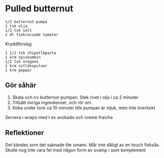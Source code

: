 # Pulled butternut
```
1/2 butternut-pumpa
1 tsk olja
1/2 tsk salt
2 dl finkrossade tomater
```
Kryddförslag
```
1 1/2 tsk chipotlepasta
1 krm spiskummin
1/2 tsk oregano
1 krm vitlökspulver
1 krm peppar
```
## Gör såhär
1. Skala och riv butternut-pumpan. Stek rivet i olja i ca 2 minuter
2. Tillsätt övriga ingredienser, och rör om.
3. Koka under lock ca 10 minuter tills pumpan är mjuk, men inte överkokt

Servera i wraps med t ex avokado och creme fraiche

## Reflektioner
Det kändes som det saknade lite umami. Mår inte dåligt av en touch fisksås.
Skulle nog inte vara fel med någon form av svamp i som komplement
